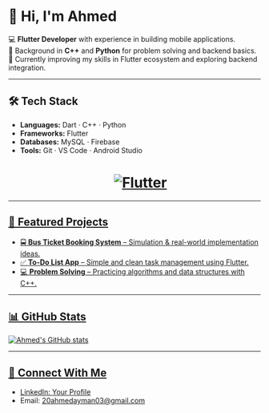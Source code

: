 # 👋 Hi, I'm Ahmed

💻 **Flutter Developer** with experience in building mobile applications.  
🔧 Background in **C++** and **Python** for problem solving and backend basics.  
🌱 Currently improving my skills in Flutter ecosystem and exploring backend integration.  

---

## 🛠️ Tech Stack
- **Languages:** Dart · C++ · Python  
- **Frameworks:** Flutter  
- **Databases:** MySQL · Firebase  
- **Tools:** Git · VS Code · Android Studio  <a href="https://flutter.dev/">
  <h1 align="center">
    <picture>
      <source media="(prefers-color-scheme: dark)" srcset="https://storage.googleapis.com/cms-storage-bucket/6e19fee6b47b36ca613f.png">
      <img alt="Flutter" src="https://storage.googleapis.com/cms-storage-bucket/c823e53b3a1a7b0d36a9.png">



---

## 📌 Featured Projects
- 🚍 **Bus Ticket Booking System** – Simulation & real-world implementation ideas.  
- ✅ **To-Do List App** – Simple and clean task management using Flutter.  
- 💻 **Problem Solving** – Practicing algorithms and data structures with C++.  

---

## 📊 GitHub Stats
![Ahmed's GitHub stats](https://github-readme-stats.vercel.app/api?username=YOUR_USERNAME&show_icons=true&theme=radical)

---

## 🤝 Connect With Me
- LinkedIn: [Your Profile](https://linkedin.com)  
- Email: 20ahmedayman03@gmail.com 
